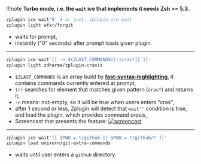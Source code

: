 !!!note
    **Turbo mode, i.e. the `wait` ice that implements it needs Zsh >= 5.3.**

```zsh
zplugin ice wait'0' # or just: zplugin ice wait
zplugin light wfxr/forgit
```

 - waits for prompt,
 - instantly ("0" seconds) after prompt loads given plugin.

***

```zsh
zplugin ice wait'[[ -n ${ZLAST_COMMANDS[(r)cras*]} ]]'
zplugin light zdharma/zplugin-crasis
```

 - `$ZLAST_COMMANDS` is an array build by [**fast-syntax-highlighting**](https://github.com/zdharma/fast-syntax-highlighting), it contains commands currently entered at prompt,
 - `(r)` searches for element that matches given pattern (`cras*`) and returns it,
 - `-n` means: not-empty, so it will be true when users enters "cras",
 - after 1 second or less, Zplugin will detect that `wait''` condition is true, and load the plugin, which provides command *crasis*,
 - Screencast that presents the feature:
    [![screencast](https://asciinema.org/a/149725.svg)](https://asciinema.org/a/149725)

***

```zsh
zplugin ice wait'[[ $PWD = */github || $PWD = */github/* ]]'
zplugin load unixorn/git-extra-commands
```
- waits until user enters a `github` directory.
